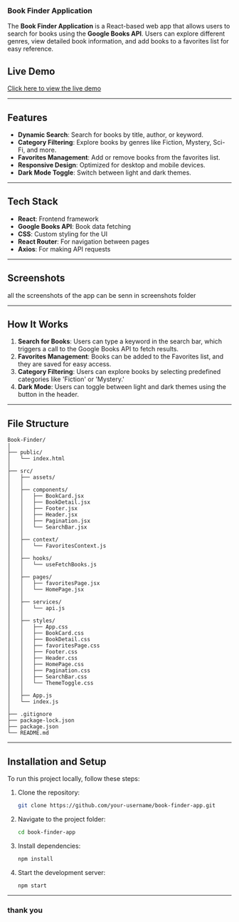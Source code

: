 ### Book Finder Application

The **Book Finder Application** is a React-based web app that allows users to search for books using the **Google Books API**. Users can explore different genres, view detailed book information, and add books to a favorites list for easy reference.

## Live Demo  
[Click here to view the live demo](https://smart-bookfinder.netlify.app) 

---

## Features

- **Dynamic Search**: Search for books by title, author, or keyword.
- **Category Filtering**: Explore books by genres like Fiction, Mystery, Sci-Fi, and more.
- **Favorites Management**: Add or remove books from the favorites list.
- **Responsive Design**: Optimized for desktop and mobile devices.
- **Dark Mode Toggle**: Switch between light and dark themes.

---

##  Tech Stack

- **React**: Frontend framework
- **Google Books API**: Book data fetching
- **CSS**: Custom styling for the UI
- **React Router**: For navigation between pages
- **Axios**: For making API requests

---

## Screenshots

all the screenshots of the app can be senn in screenshots folder 

---

##  How It Works

1. **Search for Books**: Users can type a keyword in the search bar, which triggers a call to the Google Books API to fetch results.
2. **Favorites Management**: Books can be added to the Favorites list, and they are saved for easy access.
3. **Category Filtering**: Users can explore books by selecting predefined categories like 'Fiction' or 'Mystery.'
4. **Dark Mode**: Users can toggle between light and dark themes using the button in the header.

---

## File Structure

```
Book-Finder/
│
├── public/
│   └── index.html
│
├── src/
│   ├── assets/
│   │
│   ├── components/
│   │   ├── BookCard.jsx
│   │   ├── BookDetail.jsx
│   │   ├── Footer.jsx
│   │   ├── Header.jsx
│   │   ├── Pagination.jsx
│   │   └── SearchBar.jsx
│   │
│   ├── context/
│   │   └── FavoritesContext.js
│   │
│   ├── hooks/
│   │   └── useFetchBooks.js
│   │
│   ├── pages/
│   │   ├── favoritesPage.jsx
│   │   └── HomePage.jsx
│   │
│   ├── services/
│   │   └── api.js
│   │
│   ├── styles/
│   │   ├── App.css
│   │   ├── BookCard.css
│   │   ├── BookDetail.css
│   │   ├── favoritesPage.css
│   │   ├── Footer.css
│   │   ├── Header.css
│   │   ├── HomePage.css
│   │   ├── Pagination.css
│   │   ├── SearchBar.css
│   │   └── ThemeToggle.css
│   │
│   ├── App.js
│   └── index.js
│
├── .gitignore
├── package-lock.json
├── package.json
└── README.md
```

---

## Installation and Setup

To run this project locally, follow these steps:

1. Clone the repository:
   ```bash
   git clone https://github.com/your-username/book-finder-app.git
   ```

2. Navigate to the project folder:
   ```bash
   cd book-finder-app
   ```

3. Install dependencies:
   ```bash
   npm install
   ```

4. Start the development server:
   ```bash
   npm start
   ```

---

### thank you
